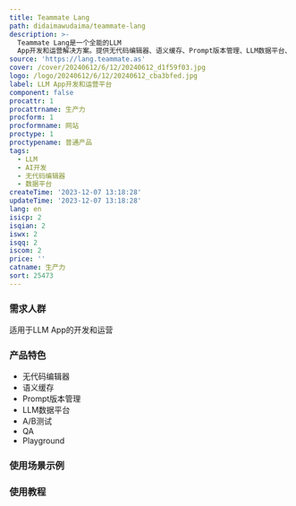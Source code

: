 ```yaml
---
title: Teammate Lang
path: didaimawudaima/teammate-lang
description: >-
  Teammate Lang是一个全能的LLM
  App开发和运营解决方案。提供无代码编辑器、语义缓存、Prompt版本管理、LLM数据平台、A/B测试、QA、Playground等20多个模型，包括GPT、PaLM、Llama、Cohere等。
source: 'https://lang.teammate.as'
cover: /cover/20240612/6/12/20240612_d1f59f03.jpg
logo: /logo/20240612/6/12/20240612_cba3bfed.jpg
label: LLM App开发和运营平台
component: false
procattr: 1
procattrname: 生产力
procform: 1
procformname: 网站
proctype: 1
proctypename: 普通产品
tags:
  - LLM
  - AI开发
  - 无代码编辑器
  - 数据平台
createTime: '2023-12-07 13:18:28'
updateTime: '2023-12-07 13:18:28'
lang: en
isicp: 2
isqian: 2
iswx: 2
isqq: 2
iscom: 2
price: ''
catname: 生产力
sort: 25473
---
```




### 需求人群
适用于LLM App的开发和运营

### 产品特色
- 无代码编辑器
- 语义缓存
- Prompt版本管理
- LLM数据平台
- A/B测试
- QA
- Playground

### 使用场景示例


### 使用教程


  

